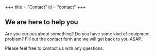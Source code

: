 +++
title = "Contact"
id = "contact"
+++

## We are here to help you

Are you curious about something? Do you have some kind of equipment problem? Fill out the contact form and we will get back to you ASAP.

Please feel free to contact us with any questions.
